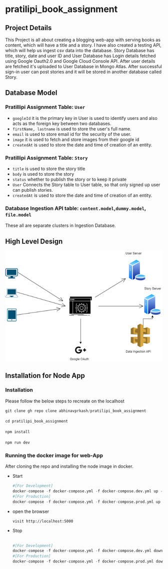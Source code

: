 ﻿# pratilipi_book_assignment
## Project Details

This Project is all about creating a blogging web-app with serving books as content, which will have a title and a story. I have also created a testing API, which will help us ingest csv data into the database. Story Database has title, story, date and user ID and User Database has Login details fetched using Google Oauth2.0 and Google Cloud Console API. After user details are fetched it's uploaded to User Database in Mongo Atlas. After successful sign-in user can post stories and it will be stored in another database called Story.

## Database Model

### Pratillipi Assignment **Table: `User`**

- `googleId` it is the primary key in User is used to identify users and also acts as the foreign key between two databases.
- `firstName, lastname` is used to store the user's full name.
- `email` is used to store email id for the security of the user.
- `image` it is used to fetch and store images from their google id
- `createdAt` is used to store the date and time of creation of an entity.

### Pratillipi Assignment **Table: `Story`**

- `title` is used to store the story title
- `body` is used to store the story
- `status` whether to publish the story or to keep it private
- `User` Connects the Story table to User table, so that only signed up user can publish stories.
- `createdAt` is used to store the date and time of creation of an entity.

### Database Ingestion API table: `content.model`,`dummy.model`, `file.model`

These all are separate clusters in Ingestion Database. 

## High Level Design

![Untitled_Diagram.drawio.png](diagram/Untitled_Diagram.drawio.png)

## Installation for Node App

### **Installation**

Please follow the below steps to recreate on the localhost

```python
git clone gh repo clone abhinavprkash/pratilipi_book_assignment

cd pratilipi_book_assignment

npm install

npm run dev
```

### Running the docker image for web-App

After cloning the repo and installing the node image in docker. 

- Start

    ```python
    #[For Development]
    docker-compose -f docker-compose.yml -f docker-compose.dev.yml up -d --build 
    #[For Production]
    docker-compose -f docker-compose.yml -f docker-compose.prod.yml up -d --build 
    ```
- open the browser
    ```
    visit http://localhost:5000
    ```
- Stop

    ```python

    #[For Development]
    docker-compose -f docker-compose.yml -f docker-compose.dev.yml down -v 
    #[For Production]
    docker-compose -f docker-compose.yml -f docker-compose.prod.yml down -v 
    ```
